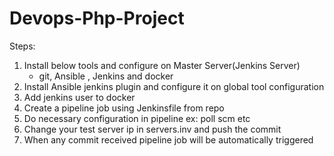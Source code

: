 # Devops-Php-Project

 Steps: 
 1. Install below tools and configure on Master Server(Jenkins Server)
     - git, Ansible , Jenkins and docker
 2. Install Ansible jenkins plugin and configure it on global tool configuration
 3. Add jenkins user to docker
 4. Create a pipeline job using Jenkinsfile from repo 
 5. Do necessary configuration in pipeline ex: poll scm etc
 6. Change your test server ip in servers.inv and push the commit 
 7. When any commit received pipeline job will be automatically triggered
 
